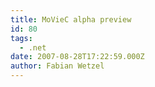 ```yaml
---
title: MoVieC alpha preview
id: 80
tags:
  - .net
date: 2007-08-28T17:22:59.000Z
author: Fabian Wetzel
---
```


<object width="425" height="353"><param name="movie" value="http://www.youtube.com/v/qtvVAIvLbJo"></param><param name="wmode" value="transparent"></param><embed src="http://www.youtube.com/v/qtvVAIvLbJo" type="application/x-shockwave-flash" wmode="transparent" width="425" height="353"></embed></object>

